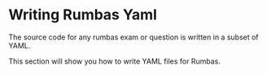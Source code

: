# Writing Rumbas Yaml
The source code for any rumbas exam or question is written in a subset of YAML.

This section will show you how to write YAML files for Rumbas.

